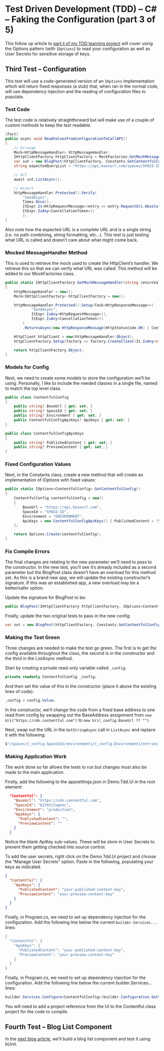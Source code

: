 # Test Driven Development (TDD) – C# – Faking the Configuration (part 3 of 5)

This follow up article to [part ii of my TDD learning project](2022-12-29-Test-Driven-Development-with-csharp-part-2-api-calling.md) will cover using the Options pattern (with `IOptions`) to read your configuration as well as User Secrets for sensitive storage of keys.

## Third Test – Configuration

This test will use a code-generated version of an `IOptions` implementation which will return fixed responses (a stub) that, when ran in the normal code, will use dependency injection and the reading of configuration files to populate.

### Test Code

The test code is relatively straightforward but will make use of a couple of custom methods to keep the test readable.

```csharp
[Fact]
public async void ReadValuesFromConfigurationToCallAPI()
{
	// Arrange
	Mock<HttpMessageHandler> httpMessageHandler;
	IHttpClientFactory httpClientFactory = MockFactories.GetMockMessageHandler(Constants.RESULT_LIST_EMPTY, out httpMessageHandler);
	var sut = new BlogPost(httpClientFactory, Constants.GetContentfulConfig());
	string expectedQueryList = "https://api.baseurl.com/spaces/SPACE-ID/environments/ENVIRONMENT/entries?access_token=MY-ACCESS-TOKEN";

	// Act
	await sut.ListAsync();

	// Assert
	httpMessageHandler.Protected().Verify(
		"SendAsync",
		Times.Once(),
		ItExpr.Is<HttpRequestMessage>(entry => entry.RequestUri.AbsoluteUri == expectedQueryList),
		ItExpr.IsAny<CancellationToken>()
		);
}
```

Also note how the expected URL is a complete URL and is a single string (i.e. no path combining, string formatting, etc…). This test is just testing what URL is called and doesn’t care about what might come back.

### Mocked MessageHandler Method

This is used to retrieve the mock used to create the HttpClient’s handler. We retrieve this so that we can verify what URL was called. This method will be added to our MockFactories class.

```csharp
public static IHttpClientFactory GetMockMessageHandler(string returnValue, out Mock<HttpMessageHandler> httpMessageHandler)
{
	httpMessageHandler = new();
	Mock<IHttpClientFactory> httpClientFactory = new();

	httpMessageHandler.Protected().Setup<Task<HttpResponseMessage>>(
			"SendAsync",
			ItExpr.IsAny<HttpRequestMessage>(),
			ItExpr.IsAny<CancellationToken>()
		)
		.ReturnsAsync(new HttpResponseMessage(HttpStatusCode.OK) { Content = new StringContent(returnValue) });

	HttpClient httpClient = new(httpMessageHandler.Object);
	httpClientFactory.Setup(factory => factory.CreateClient(It.IsAny<string>())).Returns(httpClient);

	return httpClientFactory.Object;
}
```

### Models for Config

Next, we need to create some models to store the configuration we’ll be using. Personally, I like to include the needed classes in a single file, named to match the top level class.

```csharp
public class ContentfulConfig
{
    public string? BaseUrl { get; set; }
    public string? SpaceId { get; set; }
    public string? Environment { get; set; }
    public ContentfulConfigApiKeys? ApiKeys { get; set; }
}

public class ContentfulConfigApiKeys
{
    public string? PublishedContent { get; set; }
    public string? PreviewContent { get; set; }
}
```

### Fixed Configuration Values

Next, in the Constants class, create a new method that will create an implementation of IOptions<ContentfulConfig> with fixed values:

```csharp
public static IOptions<ContentfulConfig> GetContentfulConfig()
{
	ContentfulConfig contentfulConfig = new()
	{
		BaseUrl = "https://api.baseurl.com",
		SpaceId = "SPACE-ID",
		Environment = "ENVIRONMENT",
		ApiKeys = new ContentfulConfigApiKeys() { PublishedContent = "MY-ACCESS-TOKEN" }
	};

	return Options.Create(contentfulConfig);
}
```

### Fix Compile Errors

The final changes are relating to the new parameter we’ll need to pass to the constructor. In the new test, you’ll see it’s already included as a second parameter but the BlogPost class doesn’t have an overload for this method yet. As this is a brand new app, we will update the existing constructor’s signature. If this was an established app, a new overload may be a better/safer option.

Update the signature for BlogPost to be:

```csharp
public BlogPost(IHttpClientFactory httpClientFactory, IOptions<ContentfulConfig> config)
```

Finally, update the two original tests to pass in the new config:

```csharp
var sut = new BlogPost(httpClientFactory, Constants.GetContentfulConfig());
```

### Making the Test Green

Three changes are needed to make the test go green. The first is to get the config available throughout the class, the second is in the constructor and the third in the ListAsync method.

Start by creating a private read-only variable called `_config`:

```csharp
private readonly ContentfulConfig _config;
```

And then set the value of this in the constructor (place it above the existing lines of code):

```csharp
_config = config.Value;
```

In the constructor, we’ll change the code from a fixed base address to one read from config by swapping out the BaseAddress assignment from `new Uri("https://cdn.contentful.com")` to `new Uri(_config.BaseUrl ?? "")`.

Next, swap out the URL in the `GetStringAsync` call in `ListAsync` and replace it with the following:

```csharp
$"/spaces/{_config.SpaceId}/environments/{_config.Environment}/entries?access_token={_config.ApiKeys?.PublishedContent}"
```

### Making Application Work

The work done so far allows the tests to run but changes must also be made to the main application.

Firstly, add the following to the appsettings.json in Demo.Tdd.Ui in the root element:

```json
  "Contentful": {
    "BaseUrl": "https://cdn.contentful.com",
    "SpaceId": "b27mtzlwgnec",
    "Environment": "production",
    "ApiKeys": {
      "PublishedContent": "",
      "PreviewContent": ""
    }
  }
```

Notice the blank ApiKey sub-values. These will be store in User Secrets to prevent them getting checked into source control.

To add the user secrets, right click on the Demo.Tdd.Ui project and choose the “Manage User Secrets” option. Paste in the following, populating your keys as indicated.

```json
{
  "Contentful": {
    "ApiKeys": {
      "PublishedContent": "your-published-content-key",
      "PreviewContent": "your-preview-content-key"
    }
  }
}
```

Finally, in Program.cs, we need to set up dependency injection for the configuration. Add the following line below the current `builder.Services...` lines:

```csharp
{
  "Contentful": {
    "ApiKeys": {
      "PublishedContent": "your-published-content-key",
      "PreviewContent": "your-preview-content-key"
    }
  }
}
```

Finally, in Program.cs, we need to set up dependency injection for the configuration. Add the following line below the current builder.Services... lines:

```csharp
builder.Services.Configure<ContentfulConfig>(builder.Configuration.GetSection("Contentful"));
```

You will need to add a project reference from the UI to the Contentful class project for the code to compile.

## Fourth Test – Blog List Component

In the [next blog article](2022-12-31-Test-Driven-Development-with-csharp-part-4-Blazor-Server-with-bUnit), we’ll build a blog list component and test it using bUnit.